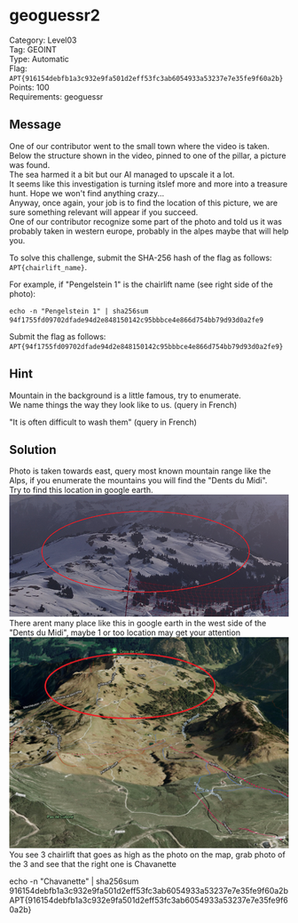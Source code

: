 # geoguessr2

Category: Level03  
Tag: GEOINT  
Type: Automatic  
Flag: `APT{916154debfb1a3c932e9fa501d2eff53fc3ab6054933a53237e7e35fe9f60a2b}`  
Points: 100  
Requirements: geoguessr  

## Message

One of our contributor went to the small town where the video is taken.  
Below the structure shown in the video, pinned to one of the pillar, a picture was found.  
The sea harmed it a bit but our AI managed to upscale it a lot.  
It seems like this investigation is turning itslef more and more into a treasure hunt. Hope we won't find anything crazy...  
Anyway, once again, your job is to find the location of this picture, we are sure something relevant will appear if you succeed.  
One of our contributor recognize some part of the photo and told us it was probably taken in western europe, probably in the alpes maybe that will help you.  

To solve this challenge, submit the SHA-256 hash of the flag as follows: `APT{chairlift_name}`.

For example, if "Pengelstein 1" is the chairlift name (see right side of the photo):
```
echo -n "Pengelstein 1" | sha256sum
94f1755fd09702dfade94d2e848150142c95bbbce4e866d754bb79d93d0a2fe9
```

Submit the flag as follows:  
`APT{94f1755fd09702dfade94d2e848150142c95bbbce4e866d754bb79d93d0a2fe9}`

## Hint
Mountain in the background is a little famous, try to enumerate.  
We name things the way they look like to us. (query in French)  

"It is often difficult to wash them" (query in French)

## Solution
Photo is taken towards east, query most known mountain range like the Alps, if you enumerate the mountains you will find the "Dents du Midi".  
Try to find this location in google earth.  
![photo_highlight](solution1.png)  
There arent many place like this in google earth in the west side of the "Dents du Midi", maybe 1 or too location may get your attention  
![photo_highlight_earth](solution2.png)  
You see 3 chairlift that goes as high as the photo on the map, grab photo of the 3 and see that the right one is Chavanette  

echo -n "Chavanette" | sha256sum  
916154debfb1a3c932e9fa501d2eff53fc3ab6054933a53237e7e35fe9f60a2b  
APT{916154debfb1a3c932e9fa501d2eff53fc3ab6054933a53237e7e35fe9f60a2b}  

